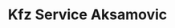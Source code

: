 ---
title: "Kfz Service Aksamovic"
url: /woerth-am-main/kfz-service-aksamovic/
shop: Autowerkstatt
---